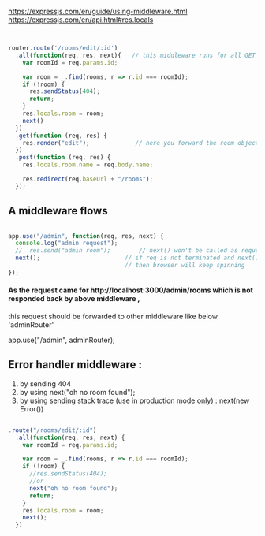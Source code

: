 

https://expressjs.com/en/guide/using-middleware.html
https://expressjs.com/en/api.html#res.locals

```javascript


router.route('/rooms/edit/:id')
  .all(function(req, res, next){   // this middleware runs for all GET , POST request at this url /rooms/edit/:id
    var roomId = req.params.id;

    var room = _.find(rooms, r => r.id === roomId);
    if (!room) {
      res.sendStatus(404);
      return;
    }
    res.locals.room = room;
    next()
  })
  .get(function (req, res) {
    res.render("edit");             // here you forward the room object which was set via 'res.locals.room' to edit.jade
  })
  .post(function (req, res) {
    res.locals.room.name = req.body.name;

    res.redirect(req.baseUrl + "/rooms");
  });

```


## A middleware flows 

```javascript

app.use("/admin", function(req, res, next) {
  console.log("admin request");
  //  res.send("admin room");        // next() won't be called as request is terminated by responding 
  next();                        // if req is not terminated and next() is not called , 
                                 // then browser will keep spinning 
});


```

#### As the request came for http://localhost:3000/admin/rooms which is not responded back by above middleware ,
this request should be forwarded to other middleware like below 'adminRouter'

app.use("/admin", adminRouter); 

 

## Error handler middleware :

1) by sending 404 
2) by using next("oh no room found");
3) by using sending stack trace (use in production mode only) : next(new Error())


```javascript

.route("/rooms/edit/:id")
  .all(function(req, res, next) {
    var roomId = req.params.id;

    var room = _.find(rooms, r => r.id === roomId);
    if (!room) {
      //res.sendStatus(404);
      //or
      next("oh no room found");
      return;
    }
    res.locals.room = room;
    next();
  })

```









